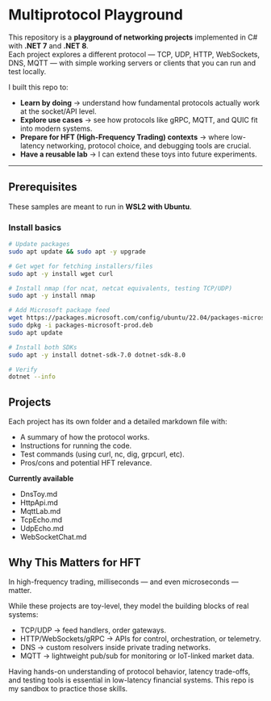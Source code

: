 #  Multiprotocol Playground

This repository is a **playground of networking projects** implemented in C# with **.NET 7** and **.NET 8**.  
Each project explores a different protocol — TCP, UDP, HTTP, WebSockets, DNS, MQTT — with simple working servers or clients that you can run and test locally.  

I built this repo to:  
- **Learn by doing** → understand how fundamental protocols actually work at the socket/API level.  
- **Explore use cases** → see how protocols like gRPC, MQTT, and QUIC fit into modern systems.  
- **Prepare for HFT (High-Frequency Trading) contexts** → where low-latency networking, protocol choice, and debugging tools are crucial.  
- **Have a reusable lab** → I can extend these toys into future experiments.  

---

##  Prerequisites

These samples are meant to run in **WSL2 with Ubuntu**.  

### Install basics
```bash
# Update packages
sudo apt update && sudo apt -y upgrade

# Get wget for fetching installers/files
sudo apt -y install wget curl

# Install nmap (for ncat, netcat equivalents, testing TCP/UDP)
sudo apt -y install nmap

# Add Microsoft package feed
wget https://packages.microsoft.com/config/ubuntu/22.04/packages-microsoft-prod.deb -O packages-microsoft-prod.deb
sudo dpkg -i packages-microsoft-prod.deb
sudo apt update

# Install both SDKs
sudo apt -y install dotnet-sdk-7.0 dotnet-sdk-8.0

# Verify
dotnet --info
```

## Projects

Each project has its own folder and a detailed markdown file with:
- A summary of how the protocol works.
- Instructions for running the code.
- Test commands (using curl, nc, dig, grpcurl, etc).
- Pros/cons and potential HFT relevance.

**Currently available**
- DnsToy.md
- HttpApi.md
- MqttLab.md
- TcpEcho.md
- UdpEcho.md
- WebSocketChat.md

## Why This Matters for HFT

In high-frequency trading, milliseconds — and even microseconds — matter.

While these projects are toy-level, they model the building blocks of real systems:

- TCP/UDP → feed handlers, order gateways.
- HTTP/WebSockets/gRPC → APIs for control, orchestration, or telemetry.
- DNS → custom resolvers inside private trading networks.
- MQTT → lightweight pub/sub for monitoring or IoT-linked market data.

Having hands-on understanding of protocol behavior, latency trade-offs, and testing tools is essential in low-latency financial systems. This repo is my sandbox to practice those skills.
